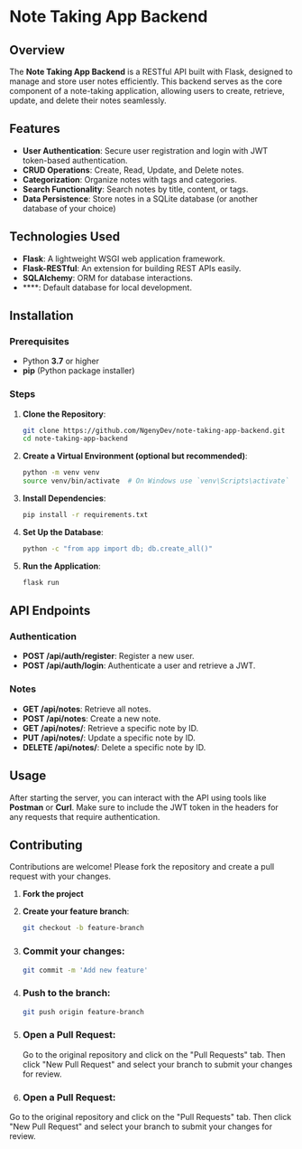 # Note Taking App Backend

## Overview

The **Note Taking App Backend** is a RESTful API built with Flask, designed to manage and store user notes efficiently. This backend serves as the core component of a note-taking application, allowing users to create, retrieve, update, and delete their notes seamlessly.

## Features

- **User Authentication**: Secure user registration and login with JWT token-based authentication.
- **CRUD Operations**: Create, Read, Update, and Delete notes.
- **Categorization**: Organize notes with tags and categories.
- **Search Functionality**: Search notes by title, content, or tags.
- **Data Persistence**: Store notes in a SQLite database (or another database of your choice)

## Technologies Used

- **Flask**: A lightweight WSGI web application framework.
- **Flask-RESTful**: An extension for building REST APIs easily.
- **SQLAlchemy**: ORM for database interactions.
- ****: Default database for local development.

## Installation

### Prerequisites

- Python **3.7** or higher
- **pip** (Python package installer)

### Steps

1. **Clone the Repository**:
   ```bash
   git clone https://github.com/NgenyDev/note-taking-app-backend.git
   cd note-taking-app-backend

2. **Create a Virtual Environment (optional but recommended)**:
   ```bash
   python -m venv venv
   source venv/bin/activate  # On Windows use `venv\Scripts\activate`

3. **Install Dependencies**:
   ```bash
   pip install -r requirements.txt

4. **Set Up the Database**:
   ```bash
   python -c "from app import db; db.create_all()"

5. **Run the Application**:
   ```bash
   flask run

## API Endpoints

### Authentication

- **POST /api/auth/register**: Register a new user.
- **POST /api/auth/login**: Authenticate a user and retrieve a JWT.

### Notes

- **GET /api/notes**: Retrieve all notes.
- **POST /api/notes**: Create a new note.
- **GET /api/notes/<id>**: Retrieve a specific note by ID.
- **PUT /api/notes/<id>**: Update a specific note by ID.
- **DELETE /api/notes/<id>**: Delete a specific note by ID.

## Usage

After starting the server, you can interact with the API using tools like **Postman** or **Curl**. Make sure to include the JWT token in the headers for any requests that require authentication.
## Contributing

Contributions are welcome! Please fork the repository and create a pull request with your changes.

1. **Fork the project**
2. **Create your feature branch**:
   ```bash
   git checkout -b feature-branch

3. ### Commit your changes:
   ```bash
   git commit -m 'Add new feature'

4. ### Push to the branch:
   ```bash
   git push origin feature-branch

5. ### Open a Pull Request:
    Go to the original repository and click on the "Pull Requests" tab. Then click "New Pull Request" and select your branch to submit your changes for review.


5. ### Open a Pull Request:
Go to the original repository and click on the "Pull Requests" tab. Then click "New Pull Request" and select your branch to submit your changes for review.

